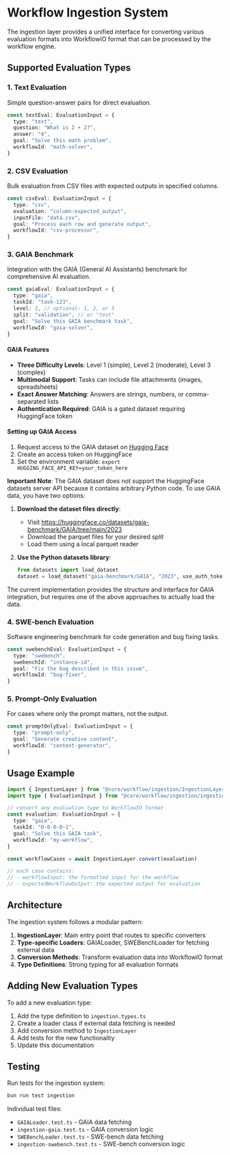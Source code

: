 # Workflow Ingestion System

The ingestion layer provides a unified interface for converting various evaluation formats into WorkflowIO format that can be processed by the workflow engine.

## Supported Evaluation Types

### 1. Text Evaluation

Simple question-answer pairs for direct evaluation.

```typescript
const textEval: EvaluationInput = {
  type: "text",
  question: "What is 2 + 2?",
  answer: "4",
  goal: "Solve this math problem",
  workflowId: "math-solver",
}
```

### 2. CSV Evaluation

Bulk evaluation from CSV files with expected outputs in specified columns.

```typescript
const csvEval: EvaluationInput = {
  type: "csv",
  evaluation: "column:expected_output",
  inputFile: "data.csv",
  goal: "Process each row and generate output",
  workflowId: "csv-processor",
}
```

### 3. GAIA Benchmark

Integration with the GAIA (General AI Assistants) benchmark for comprehensive AI evaluation.

```typescript
const gaiaEval: EvaluationInput = {
  type: "gaia",
  taskId: "task-123",
  level: 2, // optional: 1, 2, or 3
  split: "validation", // or "test"
  goal: "Solve this GAIA benchmark task",
  workflowId: "gaia-solver",
}
```

#### GAIA Features

- **Three Difficulty Levels**: Level 1 (simple), Level 2 (moderate), Level 3 (complex)
- **Multimodal Support**: Tasks can include file attachments (images, spreadsheets)
- **Exact Answer Matching**: Answers are strings, numbers, or comma-separated lists
- **Authentication Required**: GAIA is a gated dataset requiring HuggingFace token

#### Setting up GAIA Access

1. Request access to the GAIA dataset on [Hugging Face](https://huggingface.co/datasets/gaia-benchmark/GAIA)
2. Create an access token on HuggingFace
3. Set the environment variable: `export HUGGING_FACE_API_KEY=your_token_here`

**Important Note**: The GAIA dataset does not support the HuggingFace datasets server API because it contains arbitrary Python code. To use GAIA data, you have two options:

1. **Download the dataset files directly**:
   - Visit https://huggingface.co/datasets/gaia-benchmark/GAIA/tree/main/2023
   - Download the parquet files for your desired split
   - Load them using a local parquet reader

2. **Use the Python datasets library**:
   ```python
   from datasets import load_dataset
   dataset = load_dataset("gaia-benchmark/GAIA", "2023", use_auth_token="your_token")
   ```

The current implementation provides the structure and interface for GAIA integration, but requires one of the above approaches to actually load the data.

### 4. SWE-bench Evaluation

Software engineering benchmark for code generation and bug fixing tasks.

```typescript
const swebenchEval: EvaluationInput = {
  type: "swebench",
  swebenchId: "instance-id",
  goal: "Fix the bug described in this issue",
  workflowId: "bug-fixer",
}
```

### 5. Prompt-Only Evaluation

For cases where only the prompt matters, not the output.

```typescript
const promptOnlyEval: EvaluationInput = {
  type: "prompt-only",
  goal: "Generate creative content",
  workflowId: "content-generator",
}
```

## Usage Example

```typescript
import { IngestionLayer } from "@core/workflow/ingestion/IngestionLayer"
import type { EvaluationInput } from "@core/workflow/ingestion/ingestion.types"

// convert any evaluation type to WorkflowIO format
const evaluation: EvaluationInput = {
  type: "gaia",
  taskId: "0-0-0-0-1",
  goal: "Solve this GAIA task",
  workflowId: "my-workflow",
}

const workflowCases = await IngestionLayer.convert(evaluation)

// each case contains:
// - workflowInput: the formatted input for the workflow
// - expectedWorkflowOutput: the expected output for evaluation
```

## Architecture

The ingestion system follows a modular pattern:

1. **IngestionLayer**: Main entry point that routes to specific converters
2. **Type-specific Loaders**: GAIALoader, SWEBenchLoader for fetching external data
3. **Conversion Methods**: Transform evaluation data into WorkflowIO format
4. **Type Definitions**: Strong typing for all evaluation formats

## Adding New Evaluation Types

To add a new evaluation type:

1. Add the type definition to `ingestion.types.ts`
2. Create a loader class if external data fetching is needed
3. Add conversion method to `IngestionLayer`
4. Add tests for the new functionality
5. Update this documentation

## Testing

Run tests for the ingestion system:

```bash
bun run test ingestion
```

Individual test files:

- `GAIALoader.test.ts` - GAIA data fetching
- `ingestion-gaia.test.ts` - GAIA conversion logic
- `SWEBenchLoader.test.ts` - SWE-bench data fetching
- `ingestion-swebench.test.ts` - SWE-bench conversion logic
